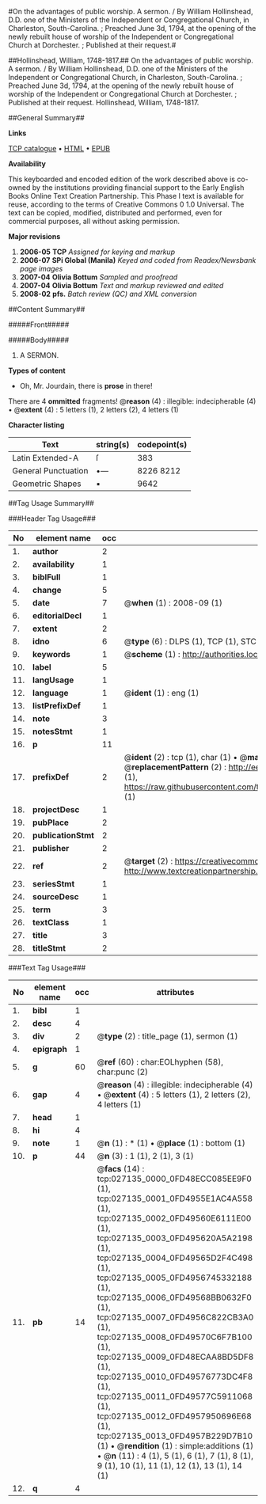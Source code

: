 #On the advantages of public worship. A sermon. / By William Hollinshead, D.D. one of the Ministers of the Independent or Congregational Church, in Charleston, South-Carolina. ; Preached June 3d, 1794, at the opening of the newly rebuilt house of worship of the Independent or Congregational Church at Dorchester. ; Published at their request.#

##Hollinshead, William, 1748-1817.##
On the advantages of public worship. A sermon. / By William Hollinshead, D.D. one of the Ministers of the Independent or Congregational Church, in Charleston, South-Carolina. ; Preached June 3d, 1794, at the opening of the newly rebuilt house of worship of the Independent or Congregational Church at Dorchester. ; Published at their request.
Hollinshead, William, 1748-1817.

##General Summary##

**Links**

[TCP catalogue](http://www.ota.ox.ac.uk/tcp/)  • 
[HTML](http://tei.it.ox.ac.uk/tcp/Texts-HTML/free/N20/N20666.html)  • 
[EPUB](http://tei.it.ox.ac.uk/tcp/Texts-EPUB/free/N20/N20666.epub)

**Availability**

This keyboarded and encoded edition of the
	       work described above is co-owned by the institutions
	       providing financial support to the Early English Books
	       Online Text Creation Partnership. This Phase I text is
	       available for reuse, according to the terms of Creative
	       Commons 0 1.0 Universal. The text can be copied,
	       modified, distributed and performed, even for
	       commercial purposes, all without asking permission.

**Major revisions**

1. __2006-05__ __TCP__ *Assigned for keying and markup*
1. __2006-07__ __SPi Global (Manila)__ *Keyed and coded from Readex/Newsbank page images*
1. __2007-04__ __Olivia Bottum__ *Sampled and proofread*
1. __2007-04__ __Olivia Bottum__ *Text and markup reviewed and edited*
1. __2008-02__ __pfs.__ *Batch review (QC) and XML conversion*

##Content Summary##

#####Front#####

#####Body#####

1. A SERMON.

**Types of content**

  * Oh, Mr. Jourdain, there is **prose** in there!

There are 4 **ommitted** fragments! 
 @__reason__ (4) : illegible: indecipherable (4)  •  @__extent__ (4) : 5 letters (1), 2 letters (2), 4 letters (1)

**Character listing**


|Text|string(s)|codepoint(s)|
|---|---|---|
|Latin Extended-A|ſ|383|
|General Punctuation|•—|8226 8212|
|Geometric Shapes|▪|9642|

##Tag Usage Summary##

###Header Tag Usage###

|No|element name|occ|attributes|
|---|---|---|---|
|1.|__author__|2||
|2.|__availability__|1||
|3.|__biblFull__|1||
|4.|__change__|5||
|5.|__date__|7| @__when__ (1) : 2008-09 (1)|
|6.|__editorialDecl__|1||
|7.|__extent__|2||
|8.|__idno__|6| @__type__ (6) : DLPS (1), TCP (1), STC (1), NOTIS (1), IMAGE-SET (1), EVANS-CITATION (1)|
|9.|__keywords__|1| @__scheme__ (1) : http://authorities.loc.gov/ (1)|
|10.|__label__|5||
|11.|__langUsage__|1||
|12.|__language__|1| @__ident__ (1) : eng (1)|
|13.|__listPrefixDef__|1||
|14.|__note__|3||
|15.|__notesStmt__|1||
|16.|__p__|11||
|17.|__prefixDef__|2| @__ident__ (2) : tcp (1), char (1)  •  @__matchPattern__ (2) : ([0-9\-]+):([0-9IVX]+) (1), (.+) (1)  •  @__replacementPattern__ (2) : http://eebo.chadwyck.com/downloadtiff?vid=$1&page=$2 (1), https://raw.githubusercontent.com/textcreationpartnership/Texts/master/tcpchars.xml#$1 (1)|
|18.|__projectDesc__|1||
|19.|__pubPlace__|2||
|20.|__publicationStmt__|2||
|21.|__publisher__|2||
|22.|__ref__|2| @__target__ (2) : https://creativecommons.org/publicdomain/zero/1.0/ (1), http://www.textcreationpartnership.org/docs/. (1)|
|23.|__seriesStmt__|1||
|24.|__sourceDesc__|1||
|25.|__term__|3||
|26.|__textClass__|1||
|27.|__title__|3||
|28.|__titleStmt__|2||


###Text Tag Usage###

|No|element name|occ|attributes|
|---|---|---|---|
|1.|__bibl__|1||
|2.|__desc__|4||
|3.|__div__|2| @__type__ (2) : title_page (1), sermon (1)|
|4.|__epigraph__|1||
|5.|__g__|60| @__ref__ (60) : char:EOLhyphen (58), char:punc (2)|
|6.|__gap__|4| @__reason__ (4) : illegible: indecipherable (4)  •  @__extent__ (4) : 5 letters (1), 2 letters (2), 4 letters (1)|
|7.|__head__|1||
|8.|__hi__|4||
|9.|__note__|1| @__n__ (1) : * (1)  •  @__place__ (1) : bottom (1)|
|10.|__p__|44| @__n__ (3) : 1 (1), 2 (1), 3 (1)|
|11.|__pb__|14| @__facs__ (14) : tcp:027135_0000_0FD48ECC085EE9F0 (1), tcp:027135_0001_0FD4955E1AC4A558 (1), tcp:027135_0002_0FD49560E6111E00 (1), tcp:027135_0003_0FD495620A5A2198 (1), tcp:027135_0004_0FD49565D2F4C498 (1), tcp:027135_0005_0FD4956745332188 (1), tcp:027135_0006_0FD49568BB0632F0 (1), tcp:027135_0007_0FD4956C822CB3A0 (1), tcp:027135_0008_0FD49570C6F7B100 (1), tcp:027135_0009_0FD48ECAA8BD5DF8 (1), tcp:027135_0010_0FD49576773DC4F8 (1), tcp:027135_0011_0FD49577C5911068 (1), tcp:027135_0012_0FD4957950696E68 (1), tcp:027135_0013_0FD4957B229D7B10 (1)  •  @__rendition__ (1) : simple:additions (1)  •  @__n__ (11) : 4 (1), 5 (1), 6 (1), 7 (1), 8 (1), 9 (1), 10 (1), 11 (1), 12 (1), 13 (1), 14 (1)|
|12.|__q__|4||
